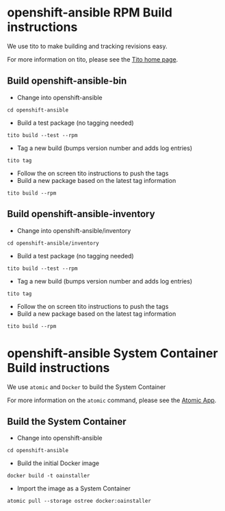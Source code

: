 # openshift-ansible RPM Build instructions
We use tito to make building and tracking revisions easy.

For more information on tito, please see the [Tito home page](https://github.com/dgoodwin/tito "Tito home page").


## Build openshift-ansible-bin
- Change into openshift-ansible
```
cd openshift-ansible
```
- Build a test package (no tagging needed)
```
tito build --test --rpm
```
- Tag a new build (bumps version number and adds log entries)
```
tito tag
```
- Follow the on screen tito instructions to push the tags
- Build a new package based on the latest tag information
```
tito build --rpm
```


## Build openshift-ansible-inventory
- Change into openshift-ansible/inventory
```
cd openshift-ansible/inventory
```
- Build a test package (no tagging needed)
```
tito build --test --rpm
```
- Tag a new build (bumps version number and adds log entries)
```
tito tag
```
- Follow the on screen tito instructions to push the tags
- Build a new package based on the latest tag information
```
tito build --rpm
```

# openshift-ansible System Container Build instructions

We use ``atomic`` and ``Docker`` to build the System Container

For more information on the ``atomic`` command, please see the [Atomic App](http://www.projectatomic.io/docs/atomicapp/ "Atomic App Homepage").


## Build the System Container
- Change into openshift-ansible
```
cd openshift-ansible
```
- Build the initial Docker image
```
docker build -t oainstaller
```
- Import the image as a System Container
```
atomic pull --storage ostree docker:oainstaller
```
